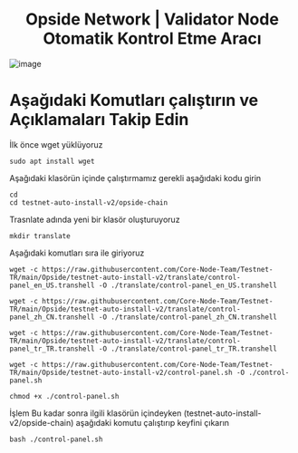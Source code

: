  <h1 align="center"> Opside Network | Validator Node Otomatik Kontrol Etme Aracı </h1>

![image](https://github.com/ahmkah/Testnet-TR/assets/99053148/19b997dc-983d-496a-b822-a82a5021f61b)


# Aşağıdaki Komutları çalıştırın ve Açıklamaları Takip Edin 

İlk önce wget yüklüyoruz
```
sudo apt install wget
```
Aşağıdaki klasörün içinde çalıştırmamız gerekli aşağıdaki kodu girin
```
cd
cd testnet-auto-install-v2/opside-chain
```

Trasnlate adında yeni bir klasör oluşturuyoruz 
```
mkdir translate
```
Aşağıdaki komutları sıra ile giriyoruz
```
wget -c https://raw.githubusercontent.com/Core-Node-Team/Testnet-TR/main/Opside/testnet-auto-install-v2/translate/control-panel_en_US.transhell -O ./translate/control-panel_en_US.transhell
```
```
wget -c https://raw.githubusercontent.com/Core-Node-Team/Testnet-TR/main/Opside/testnet-auto-install-v2/translate/control-panel_zh_CN.transhell -O ./translate/control-panel_zh_CN.transhell
```
```
wget -c https://raw.githubusercontent.com/Core-Node-Team/Testnet-TR/main/Opside/testnet-auto-install-v2/translate/control-panel_tr_TR.transhell -O ./translate/control-panel_tr_TR.transhell
```
```
wget -c https://raw.githubusercontent.com/Core-Node-Team/Testnet-TR/main/Opside/testnet-auto-install-v2/control-panel.sh -O ./control-panel.sh 
```
```
chmod +x ./control-panel.sh
```
İşlem Bu kadar sonra ilgili klasörün içindeyken (testnet-auto-install-v2/opside-chain) aşağıdaki komutu çalıştırıp keyfini çıkarın
```
bash ./control-panel.sh
```
